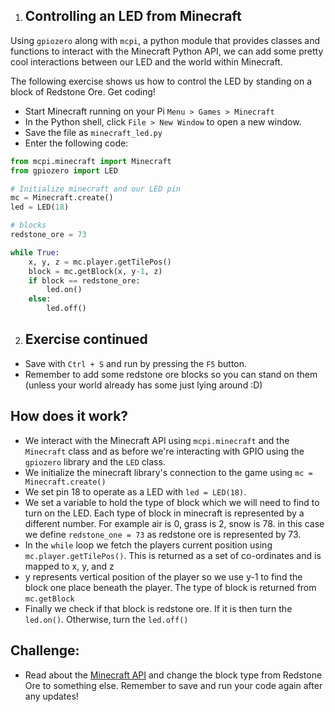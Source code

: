 1. ## Controlling an LED from Minecraft

  Using `gpiozero` along with `mcpi`, a python module that provides classes and functions to interact with the Minecraft Python API, we can add some pretty cool interactions between our LED and the world within Minecraft.

  The following exercise shows us how to control the LED by standing on a block of Redstone Ore. Get coding!

 * Start Minecraft running on your Pi `Menu > Games > Minecraft`
 * In the Python shell, click `File > New Window` to open a new window.
 * Save the file as `minecraft_led.py`
 * Enter the following code:

 ```Python
 from mcpi.minecraft import Minecraft
 from gpiozero import LED

 # Initialize minecraft and our LED pin
 mc = Minecraft.create()
 led = LED(18)

 # blocks
 redstone_ore = 73

 while True:
     x, y, z = mc.player.getTilePos()
     block = mc.getBlock(x, y-1, z)
     if block == redstone_ore:
         led.on()
     else:
         led.off()
 ```

2. ## Exercise continued

 * Save with `Ctrl + S` and run by pressing the `F5` button.
 * Remember to add some redstone ore blocks so you can stand on them (unless your world already has some just lying around :D)

  ## How does it work?

 * We interact with the Minecraft API using `mcpi.minecraft` and the `Minecraft` class and as before we're interacting with GPIO using the `gpiozero` library and the `LED` class.
 * We initialize the minecraft library's connection to the game using `mc = Minecraft.create()`
 * We set pin 18 to operate as a LED with `led = LED(18)`.
 * We set a variable to hold the type of block which we will need to find to turn on the LED. Each type of block in minecraft is represented by a different number. For example air is 0, grass is 2, snow is 78. in this case we define `redstone_one = 73` as redstone ore is represented by 73.
 * In the `while` loop we fetch the players current position using `mc.player.getTilePos()`. This is returned as a set of co-ordinates and is mapped to x, y, and z
 * y represents vertical position of the player so we use y-1 to find the block one place beneath the player. The type of block is returned from `mc.getBlock`
 * Finally we check if that block is redstone ore. If it is then turn the `led.on()`. Otherwise, turn the `led.off()`

 ## Challenge:

 * Read about the [Minecraft API](http://www.stuffaboutcode.com/p/minecraft-api-reference.html) and change the block type from Redstone Ore to something else. Remember to save and run your code again after any updates!
